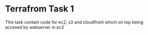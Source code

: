 # Terrafrom Task 1
This task contain code for ec2, s3 and cloudfront which on top being accesed by webserver in ec2
